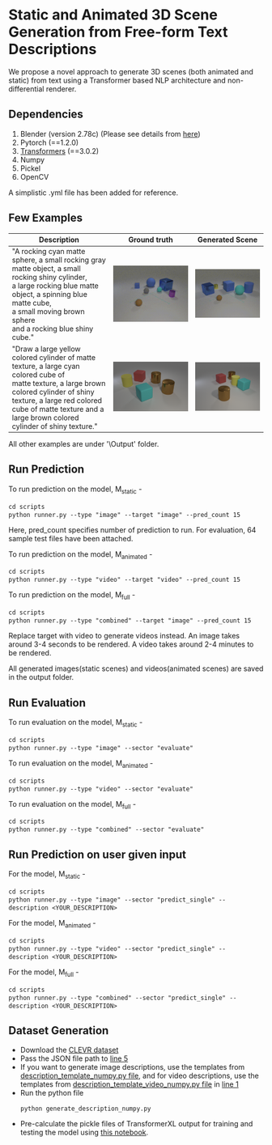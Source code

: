 # Static and Animated 3D Scene Generation from Free-form Text Descriptions

We propose a novel approach to generate 3D scenes (both animated and static) from text using a Transformer based NLP architecture and non-differential renderer.

## Dependencies

1. Blender (version 2.78c) (Please see details  from [here](https://github.com/facebookresearch/clevr-dataset-gen))
2. Pytorch (==1.2.0)
3. [Transformers](https://huggingface.co/transformers/) (==3.0.2)
4. Numpy
5. Pickel
6. OpenCV

A simplistic .yml file has been added for reference.

## Few Examples


Description | Ground truth | Generated Scene
------------ |------------ | -------------
"A rocking cyan matte sphere, a small rocking gray <br> matte object, a small rocking shiny cylinder,<br> a large rocking blue matte object, a spinning blue matte cube,<br>  a small moving brown sphere <br> and a rocking blue shiny cube." | ![](https://github.com/oaishi/3DScene_from_text/blob/master/output/video_dir/testA/3/3.gif) | ![](https://github.com/oaishi/3DScene_from_text/blob/master/output/video_dir/testA/3/output.gif)
"Draw a large yellow colored cylinder of matte texture, a large cyan colored cube of  <br> matte texture, a large brown colored cylinder of shiny texture, a large red colored <br> cube of matte texture and a large brown colored <br> cylinder of shiny texture." | ![](https://github.com/oaishi/3DScene_from_text/blob/master/output/image_dir/images_testB/1/CLEVR_valB_004166.png) | ![](https://github.com/oaishi/3DScene_from_text/blob/master/output/image_dir/images_testB/1/CLEVR_new_000001.png)


All other examples are under '\Output\' folder.
## Run Prediction

To run prediction on the model, M<sub>static</sub> - 
```
cd scripts
python runner.py --type "image" --target "image" --pred_count 15
```

Here, pred_count specifies number of prediction to run. For evaluation, 64 sample test files have been attached.

To run prediction on the model, M<sub>animated</sub> - 
```
cd scripts
python runner.py --type "video" --target "video" --pred_count 15
```

To run prediction on the model, M<sub>full</sub> -
```
cd scripts
python runner.py --type "combined" --target "image" --pred_count 15
```
Replace target with video to generate videos instead. An image takes around 3-4 seconds to be rendered. A video takes around 2-4 minutes to be rendered. 

All generated images(static scenes) and videos(animated scenes) are saved in the output folder.

## Run Evaluation
To run evaluation on the model, M<sub>static</sub> - 
```
cd scripts
python runner.py --type "image" --sector "evaluate"
```

To run evaluation on the model, M<sub>animated</sub> - 
```
cd scripts
python runner.py --type "video" --sector "evaluate" 
```

To run evaluation on the model, M<sub>full</sub> -
```
cd scripts
python runner.py --type "combined" --sector "evaluate"
```

## Run Prediction on user given input 
For the model, M<sub>static</sub> - 
```
cd scripts
python runner.py --type "image" --sector "predict_single" --description <YOUR_DESCRIPTION> 
```

For the model, M<sub>animated</sub> - 
```
cd scripts
python runner.py --type "video" --sector "predict_single" --description <YOUR_DESCRIPTION> 
```

For the model, M<sub>full</sub> -
```
cd scripts
python runner.py --type "combined" --sector "predict_single" --description <YOUR_DESCRIPTION> 
```

## Dataset Generation 
* Download the [CLEVR dataset](https://dl.fbaipublicfiles.com/clevr/CLEVR_CoGenT_v1.0_no_images.zip) 
* Pass the JSON file path to [line 5](https://github.com/oaishi/3DScene_from_text/blob/master/description_generation/generate_description_numpy.py#L5)
* If you want to generate image descriptions, use the templates from [description_template_numpy.py file](https://github.com/oaishi/3DScene_from_text/blob/master/description_generation/description_template_numpy.py), and for video descriptions, use the templates from [description_template_video_numpy.py file](https://github.com/oaishi/3DScene_from_text/blob/master/description_generation/video_descriptions/description_template_video_numpy.py) in [line 1](https://github.com/oaishi/3DScene_from_text/blob/master/description_generation/generate_description_numpy.py#L1)
* Run the python file
  ```
  python generate_description_numpy.py
  ```
* Pre-calculate the pickle files of TransformerXL output for training and testing the model using [this notebook](https://github.com/oaishi/3DScene_from_text/blob/master/description_generation/file_generator.ipynb).
  

